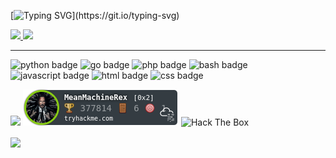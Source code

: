 [![Typing SVG](https://readme-typing-svg.herokuapp.com?font=Fira+Code&size=30&pause=1000&color=1DEBF7&width=435&lines=I+will+annihilate+you!)](https://git.io/typing-svg)



<div>
  <a href="https://github.com/RexRowan">
  <img height="180em" src="https://github-readme-stats.vercel.app/api?username=RexRowan&show_icons=true&theme=dracula&include_all_commits=true&count_private=true"/>
  <img height="180em" src="https://github-readme-stats.vercel.app/api/top-langs/?username=RexRowan&layout=compact&langs_count=7&theme=dracula"/>
  </a>
</div>

---

<p>
    <img src="https://img.shields.io/badge/-python-green" alt="python badge">
    <img src="https://img.shields.io/badge/-go-red" alt="go badge">
    <img src="https://img.shields.io/badge/-php-blue" alt="php badge">
    <img src="https://img.shields.io/badge/-bash-orange" alt="bash badge">
    <img src="https://img.shields.io/badge/-javascript-yellow" alt="javascript badge">
    <img src="https://img.shields.io/badge/-html-purple" alt="html badge">
    <img src="https://img.shields.io/badge/-css-pink" alt="css badge">
</p>

[![](https://visitcount.itsvg.in/api?id=RexRowan&label=Profile%20Views&color=0&icon=2&pretty=false)](https://visitcount.itsvg.in)
![tryhackme stats](https://raw.githubusercontent.com/RexRowan/RexRowan/master/assets/thm_propic.png)
<img src="http://www.hackthebox.eu/badge/image/1354396" alt="Hack The Box">

<img align="center" src="https://media.tenor.com/Nzdiy3Bm1i8AAAAC/anonymous-anonymiss.gif" width="240px" />


 

